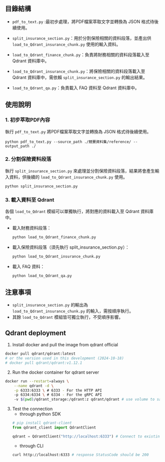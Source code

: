 
## 目錄結構
- `pdf_to_text.py` :最初步處理，將PDF檔案萃取文字並轉換為 JSON 格式待後續使用。

- `split_insurance_section.py`：用於分割保險相關的資料段落，並產出供 `load_to_Qdrant_insurance_chunk.py` 使用的輸入資料。

- `load_to_Qdrant_finance_chunk.py`：負責將財務相關的資料段落載入至 Qdrant 資料庫中。

- `load_to_Qdrant_insurance_chunk.py`：將保險相關的資料段落載入至 Qdrant 資料庫中，需依賴 `split_insurance_section.py` 的輸出結果。

- `load_to_Qdrant_qa.py`：負責載入 FAQ 資料至 Qdrant 資料庫中。

## 使用說明
### 1. 初步萃取PDF內容
執行 `pdf_to_text.py` 將PDF檔案萃取文字並轉換為 JSON 格式待後續使用。
```
python pdf_to_text.py --source_path ./競賽資料集/reference/ --output_path ./
```
### 2. 分割保險資料段落
執行 `split_insurance_section.py` 來處理並分割保險資料段落，結果將會產生輸入資料，供後續的 `load_to_Qdrant_insurance_chunk.py` 使用。
```bash
python split_insurance_section.py
```
### 3. 載入資料至 Qdrant
各個 `load_to_Qdrant` 模組可以單獨執行，將對應的資料載入至 Qdrant 資料庫中。

- 載入財務資料段落：
    ```bash
    python load_to_Qdrant_finance_chunk.py
    ```

- 載入保險資料段落（須先執行 split_insurance_section.py）：
    ```bash
    python load_to_Qdrant_insurance_chunk.py
    ```
    
- 載入 FAQ 資料：
    ```bash
    python load_to_Qdrant_qa.py
    ```

## 注意事項
- `split_insurance_section.py` 的輸出為 `load_to_Qdrant_insurance_chunk.py` 的輸入，需按順序執行。
- 其餘 `load_to_Qdrant` 模組皆可獨立執行，不受順序影響。


## Qdrant deployment
1. Install docker and pull the image from qdrant official
```bash
docker pull qdrant/qdrant:latest
# or the version used in this development (2024-10-18)
# docker pull qdrant/qdrant:v1.12.1 
```
2. Run the docker container for qdrant server
```bash
docker run --restart=always \
    --name qdrant -d \
	-p 6333:6333 \ # 6333 - For the HTTP API
    -p 6334:6334 \ # 6334 - For the gRPC API
	-v $(pwd)/qdrant_storage:/qdrant:z qdrant/qdrant # use volume to save data to disk
```
3. Test the connection
    - through python SDK
    ```python
    # pip install qdrant-client
    from qdrant_client import QdrantClient

    qdrant = QdrantClient("http://localhost:6333") # Connect to existing Qdrant instance
    ```
     - through CLI
    ```bash
    curl http://localhost:6333 # response StatusCode should be 200
    ```
